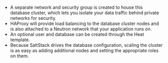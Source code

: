 - A separate network and security group is created to house this
database cluster, which lets you isolate your data traffic behind private
networks for security.
- HAProxy will provide load balancing to the database cluster nodes
and is also attached to a Neutron network that your application runs on.
- An optional user and database can be created through the Heat
template.
- Because SaltStack drives the database configuration, scaling the
cluster is as easy as adding additional nodes and setting the appropriate
roles on them.
